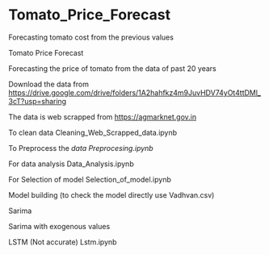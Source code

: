 # Tomato_Price_Forecast
Forecasting tomato cost from the previous values

Tomato Price Forecast

Forecasting the price of tomato from the data of past 20 years

Download the data from https://drive.google.com/drive/folders/1A2hahfkz4m9JuvHDV74yOt4ttDMl_3cT?usp=sharing

The data is web scrapped from https://agmarknet.gov.in

To clean data  Cleaning_Web_Scrapped_data.ipynb

To Preprocess the *data Preprocesing.ipynb*

For data analysis Data_Analysis.ipynb

For Selection of model Selection_of_model.ipynb

Model building (to check the model directly use Vadhvan.csv)

Sarima 

Sarima with exogenous values

LSTM (Not accurate)  Lstm.ipynb
